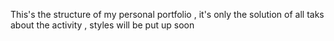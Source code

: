 This's the structure of my personal portfolio , it's only the solution of all  taks about the activity , styles will be put up soon
